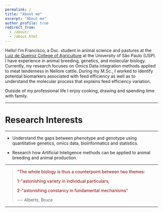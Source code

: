 ```yaml
---
permalink: /
title: "About me"
excerpt: "About me"
author_profile: true
redirect_from: 
  - /about/
  - /about.html
---
```


Hello! I'm Francisco, a Dsc. student in animal science and pastures at the [Luiz de Queiroz College of Agriculture](http://www.en.esalq.usp.br/) at the University of São Paulo (USP). I have experience in animal breeding, genetics, and molecular biology. Currently, my research focuses on Omics Data integration methods applied to meat tenderness in Nellore cattle. During my M.Sc., I worked to identify potential biomarkers associated with feed efficiency as well as to understand the molecular process that explains feed efficiency variation.

Outside of my professional life I enjoy cooking, drawing and spending time with family.

------

Research Interests
======
------
* Understand the gaps between phenotype and genotype using quantitative genetics, omics data, bioinformatics and statistics.

* Research how Artificial Inteligence methods can be applied to animal breeding and animal production.

------

>
><span style="color:darkred">"The whole biology is thus a counterpoint between two themes:</span>
>
><span style="color:darkred">1-"astonishing variety in individual particulars;</span>
>
><span style="color:darkred">2-"astonishing constancy in fundamental mechanisms"</span>
>
>--- Alberts, Bruce
>

-------
